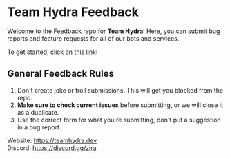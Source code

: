 # Team Hydra Feedback
Welcome to the Feedback repo for **Team Hydra**!
Here, you can submit bug reports and feature requests for all of our bots and services.

To get started, click on [this link](https://github.com/Team-Hydra-Discord/Feedback/issues/new/choose)!

## General Feedback Rules
1. Don't create joke or troll submissions. This will get you blocked from the repo.
2. **Make sure to check current issues** before submitting, or we will close it as a duplicate.
3. Use the correct form for what you're submitting, don't put a suggestion in a bug report.

Website: https://teamhydra.dev  
Discord: https://discord.gg/zira
